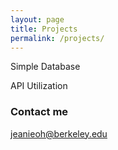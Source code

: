 ```yaml
---
layout: page
title: Projects
permalink: /projects/
---
```


Simple Database

API Utilization



### Contact me

[jeanieoh@berkeley.edu](mailto:jeanieoh@berkeley.edu)
